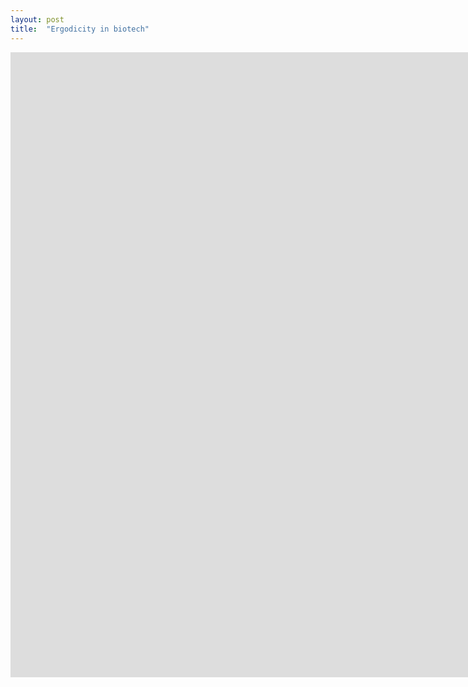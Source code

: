 ```yaml
---
layout: post
title:  "Ergodicity in biotech"
---
```


<div align="center"><iframe src="https://biotech-outcome-simulations.herokuapp.com/" height="1000" width="2000" frameBorder="0"></iframe>